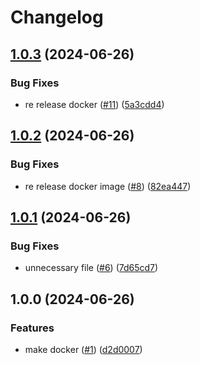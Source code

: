 # Changelog

## [1.0.3](https://github.com/shiron-dev/port-forwarding/compare/docker-v1.0.2...docker-v1.0.3) (2024-06-26)


### Bug Fixes

* re release docker ([#11](https://github.com/shiron-dev/port-forwarding/issues/11)) ([5a3cdd4](https://github.com/shiron-dev/port-forwarding/commit/5a3cdd49c6190fe272603eb889267abfa1aafe3e))

## [1.0.2](https://github.com/shiron-dev/port-forwarding/compare/docker-v1.0.1...docker-v1.0.2) (2024-06-26)


### Bug Fixes

* re release docker image ([#8](https://github.com/shiron-dev/port-forwarding/issues/8)) ([82ea447](https://github.com/shiron-dev/port-forwarding/commit/82ea447b66d4466b0a188df268e20595049b6794))

## [1.0.1](https://github.com/shiron-dev/port-forwarding/compare/docker-v1.0.0...docker-v1.0.1) (2024-06-26)


### Bug Fixes

* unnecessary file ([#6](https://github.com/shiron-dev/port-forwarding/issues/6)) ([7d65cd7](https://github.com/shiron-dev/port-forwarding/commit/7d65cd728cc427f167f8384e8cf1d379bc45e546))

## 1.0.0 (2024-06-26)


### Features

* make docker ([#1](https://github.com/shiron-dev/port-forwarding/issues/1)) ([d2d0007](https://github.com/shiron-dev/port-forwarding/commit/d2d0007a24ba541b8df9110aaf613f0bb7ac4a88))
